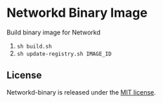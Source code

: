 Networkd Binary Image
=====================

Build binary image for Networkd

1. `sh build.sh`
1. `sh update-registry.sh IMAGE_ID`

## License

Networkd-binary is released under the [MIT license](LICENSE).
